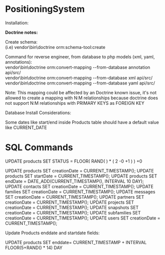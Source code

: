 PositioningSystem
=================

Installation:



<strong>Doctrine notes:</strong>

Create schema:<br>
(i.e) vendor\bin\doctrine orm:schema-tool:create

Command for reverse engineer, from database to php models (xml, yaml, annotations):<br>
vendor\bin\doctrine orm:convert-mapping --from-database annotation api/src/<br>
vendor\bin\doctrine orm:convert-mapping --from-database xml api/src/<br>
vendor\bin\doctrine orm:convert-mapping --from-database yaml api/src/<br>

Note: This mapping could be affected by an Doctrine known issue, it's not allowed to create a mapping with N:M relationships because doctrine does not support N:M relationships with PRIMARY KEYS as FOREIGN KEY

Database Install Considerations:

Some dates like start/end inside Products table should have a default value like CURRENT_DATE

# SQL Commands

UPDATE products SET STATUS = FLOOR( RAND( ) * ( 2 -0 +1 ) ) +0

UPDATE products SET creationDate = CURRENT_TIMESTAMP();
UPDATE products SET startDate = CURRENT_TIMESTAMP();
UPDATE products SET endDate = DATE_ADD(CURRENT_TIMESTAMP(), INTERVAL 10 DAY);
UPDATE contacts SET creationDate = CURRENT_TIMESTAMP();
UPDATE families SET creationDate = CURRENT_TIMESTAMP();
UPDATE messages SET creationDate = CURRENT_TIMESTAMP();
UPDATE partners SET creationDate = CURRENT_TIMESTAMP();
UPDATE projects SET creationDate = CURRENT_TIMESTAMP();
UPDATE snapshots SET creationDate = CURRENT_TIMESTAMP();
UPDATE subfamilies SET creationDate = CURRENT_TIMESTAMP();
UPDATE users SET creationDate = CURRENT_TIMESTAMP();


Update Products enddate and startdate fields:

UPDATE products SET enddate= CURRENT_TIMESTAMP + INTERVAL FLOOR(5+RAND() * 14) DAY
